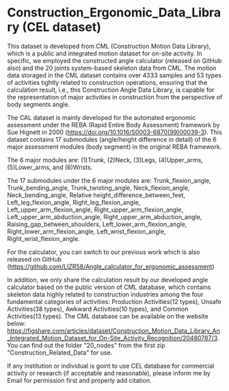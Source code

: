 # Construction_Ergonomic_Data_Library (CEL dataset)
This dataset is developed from CML (Construction Motion Data Library), which is a public and integrated motion dataset for on-site activity. In specific, we employed the constructed angle calculator (released on GitHub also) and the 20 joints system-based skeleton data from CML. The motion data storaged in the CML dataset contains over 4333 samples and 53 types of activities tightly related to construction operations, ensuring that the calculation result, i.e., this Construction Angle Data Library, is capable for the representation of major activities in construction from the perspective of body segments angle.

The CAL dataset is mainly developed for the automated ergonomic assessment under the REBA (Rapid Entire Body Assessment) framework by Sue Hignett in 2000 (https://doi.org/10.1016/S0003-6870(99)00039-3). This dataset contains 17 submodules (angle/height difference in detail) of the 6 major assessment modules (body segment) in the original REBA framework.

The 6 major modules are: (1)Trunk, (2)Neck, (3)Legs, (4)Upper_arms, (5)Lower_arms, and (6)Wrists.

The 17 submodules under the 6 major modules are: Trunk_flexion_angle, Trunk_bending_angle, Trunk_twisting_angle, Neck_flexion_angle, Neck_bending_angle, Relative height_difference_between_feet, Left_leg_flexion_angle, Right_leg_flexion_angle, Left_upper_arm_flexion_angle, Right_upper_arm_flexion_angle, Left_upper_arm_abduction_angle, Right_upper_arm_abduction_angle, Raising_gap_between_shoulders, Left_lower_arm_flexion_angle, Right_lower_arm_flexion_angle, Left_wrist_flexion_angle, Right_wrist_flexion_angle.

For the calculator, you can switch to our previous work which is also released on GitHub (https://github.com/LIZR58/Angle_calculator_for_ergonomic_assessment)

In addition, we only share the calculation result by our developed angle calculator based on the public version of CML database, which contains skeleton data highly related to construction industries among the four fundamental categories of activities: Production Activities(12 types), Unsafe Activities(38 types), Awkward Activities(10 types), and Common Activities(13 types). The CML database can be available on the website below: https://figshare.com/articles/dataset/Construction_Motion_Data_Library_An_Integrated_Motion_Dataset_for_On-Site_Activity_Recognition/20480787/3. You can find out the folder "20_nodes" from the first zip "Construction_Related_Data" for use.

If any institution or individual is goint to use CEL database for commercial activity or research (if acceptable and reasonable), please inform me by Email for permission first and properly add citation.
